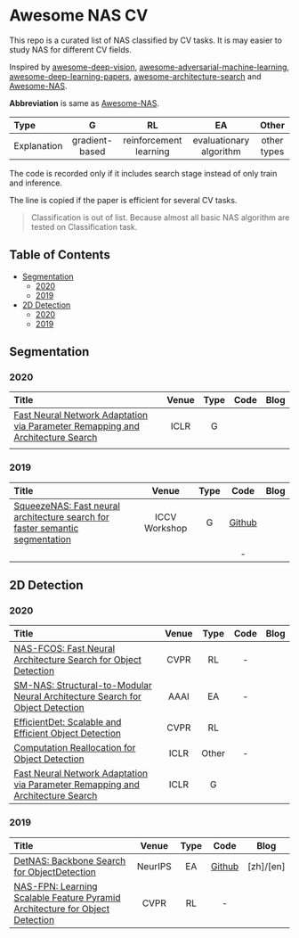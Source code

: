 # Awesome NAS CV
This repo is a curated list of NAS classified by CV tasks. It is may easier to study NAS for different CV fields.

Inspired by [awesome-deep-vision](https://github.com/kjw0612/awesome-deep-vision), [awesome-adversarial-machine-learning](https://github.com/yenchenlin/awesome-adversarial-machine-learning), [awesome-deep-learning-papers](https://github.com/terryum/awesome-deep-learning-papers), [awesome-architecture-search](https://github.com/markdtw/awesome-architecture-search) and [Awesome-NAS](https://github.com/D-X-Y/Awesome-NAS).

**Abbreviation** is same as [Awesome-NAS](https://github.com/D-X-Y/Awesome-NAS).

| Type        |       G        |           RL           |           EA            |    Other    |
| :---------- | :------------: | :--------------------: | :---------------------: | :---------: |
| Explanation | gradient-based | reinforcement learning | evaluationary algorithm | other types |

The code is recorded only if it includes search stage instead of only train and inference. 

The line is copied if the paper is efficient for several CV tasks.

> Classification is out of list. Because almost all basic NAS algorithm are tested on Classification task.

## Table of Contents

- [Segmentation](#segmentation)
  * [2020](#2020)
  * [2019](#2019)
- [2D Detection](#2d-detection)
  * [2020](#2020-1)
  * [2019](#2019-1)

## Segmentation

### 2020

| Title                                                        | Venue | Type | Code | Blog |
| :----------------------------------------------------------- | :---: | :--: | :--: | :--: |
| [Fast Neural Network Adaptation via Parameter Remapping and Architecture Search](https://arxiv.org/abs/2001.02525) | ICLR  |  G   |      |      |
|                                                              |       |      |      |      |

### 2019

| Title                                                        |     Venue     | Type |                       Code                       | Blog |
| :----------------------------------------------------------- | :-----------: | :--: | :----------------------------------------------: | :--: |
| [SqueezeNAS: Fast neural architecture search for faster semantic segmentation](https://arxiv.org/abs/1908.01748) | ICCV Workshop |  G   | [Github](https://github.com/ashaw596/squeezenas) |      |
|                                                              |               |      |                        -                         |      |

## 2D Detection

### 2020

| Title                                                        | Venue | Type  | Code | Blog |
| :----------------------------------------------------------- | :---: | :---: | :--: | :--: |
| [NAS-FCOS: Fast Neural Architecture Search for Object Detection](https://arxiv.org/abs/1906.04423) | CVPR  |  RL   |  -   |      |
| [SM-NAS: Structural-to-Modular Neural Architecture Search for Object Detection](https://arxiv.org/abs/1911.09929) | AAAI  |  EA   |  -   |      |
| [EfficientDet: Scalable and Efficient Object Detection](https://arxiv.org/abs/1911.09070) | CVPR  |  RL   |      |      |
| [Computation Reallocation for Object Detection](https://openreview.net/forum?id=SkxLFaNKwB) | ICLR  | Other |  -   |      |
| [Fast Neural Network Adaptation via Parameter Remapping and Architecture Search](https://arxiv.org/abs/2001.02525) | ICLR  |   G   |      |      |
### 2019

| Title                                                        |  Venue  | Type |                       Code                       |   Blog    |
| :----------------------------------------------------------- | :-----: | :--: | :----------------------------------------------: | :-------: |
| [DetNAS: Backbone Search for ObjectDetection](https://arxiv.org/abs/1903.10979) | NeurIPS |  EA  | [Github](https://github.com/megvii-model/DetNAS) | [zh]/[en] |
| [NAS-FPN: Learning Scalable Feature Pyramid Architecture for Object Detection](https://arxiv.org/abs/1904.07392) |  CVPR   |  RL  |                        -                         |           |